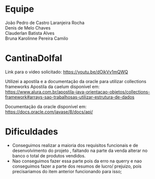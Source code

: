 # Equipe
João Pedro de Castro Laranjeira Rocha <br>
Denis de Melo Chaves <br>
Clauderlan Batista Alves <br>
Bruna Karolinne Pereira Camilo <br>
# CantinaDoIfal
Link para o video solicitado: https://youtu.be/dOikVv1mQWQ

Utilizei a apostila e a documentação da oracle para utilizar collections frameworks
Apostila da caelum disponível em: <br> 
https://www.alura.com.br/apostila-java-orientacao-objetos/collections-framework#arrays-sao-trabalhosas-utilizar-estrutura-de-dados <br>

Documentação da oracle disponível em: <br>
https://docs.oracle.com/javase/8/docs/api/

# Dificuldades
 - Conseguimos realizar a maioria dos requisitos funcionais e de desenvolvimento do projeto , faltando na parte da venda alterar no banco o total de produtos vendidos.
 - Nao conseguimos fazer essa parte pois da erro na querry e nao conseguimos fazer a parte dos resumos de lucro/ prejuizo, pois precisariamos do item anterior funcionando para isso; <br>
 
